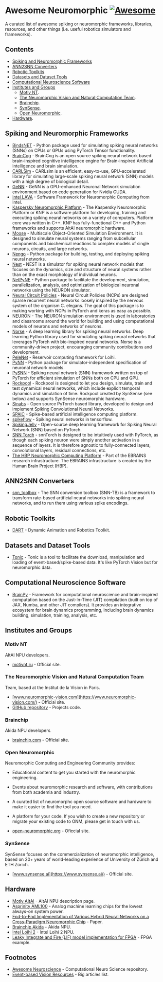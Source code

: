 # Awesome Neuromorphic [![Awesome](https://awesome.re/badge.svg)](https://awesome.re)

A curated list of awesome spiking or neuromorphic frameworks, libraries, resources, and other things (i.e. useful robotics simulators and frameworks).

## Contents

- [Spiking and Neuromorphic Frameworks](#spiking-and-neuromorphic-frameworks)
- [ANN2SNN Converters](#ann2snn-converters)
- [Robotic Toolkits](#robotic-toolkits)
- [Datasets and Dataset Tools](#datasets-and-dataset-tools)
- [Computational Neuroscience Software](#computational-neuroscience-software)
- [Institutes and Groups](#institutes-and-groups)
  - [Motiv NT](#motiv-nt).
  - [The Neuromorphic Vision and Natural Computation Team](#the-neuromorphic-vision-and-natural-computation-team).
  - [Brainchip](#brainchip).
  - [SynSense](#synsense).
  - [Open Neuromorphic](#open-neuromorphic).
- [Hardware](#hardware).


## Spiking and Neuromorphic Frameworks

- [BindsNET](https://github.com/BindsNET/bindsnet) - Python package used for simulating spiking neural networks (SNNs) on CPUs or GPUs using PyTorch Tensor functionality.
- [BrainCog](https://github.com/BrainCog-X/Brain-Cog) - BrainCog is an open source spiking neural network based brain-inspired cognitive intelligence engine for Brain-inspired Artificial Intelligence and brain simulation.
- [CARLSim](https://github.com/UCI-CARL/CARLsim6) - CARLsim is an efficient, easy-to-use, GPU-accelerated library for simulating large-scale spiking neural network (SNN) models with a high degree of biological detail.
- [GeNN](https://github.com/genn-team/genn) - GeNN is a GPU-enhanced Neuronal Network simulation environment based on code generation for Nvidia CUDA.
- [Intel LAVA](https://github.com/lava-nc) - Software Framework for Neuromorphic Computing from Intel.
- [Kaspersky Neuromorphic Platform](https://github.com/KasperskyLab/knp) - The Kaspersky Neuromorphic Platform or KNP is a software platform for developing, training and executing spiking neural networks on a variety of computers. Platform core was written in C++. KNP has fully-functional C++ and Python frameworks and supports AltAI neuromorphic hardware.
- [Moose](https://moose.ncbs.res.in/) -  Multiscale Object-Oriented Simulation Environment. It is designed to simulate neural systems ranging from subcellular components and biochemical reactions to complex models of single neurons, circuits, and large networks.
- [Nengo](https://www.nengo.ai/) - Python package for building, testing, and deploying spiking neural networks.
- [Nest](https://www.nest-simulator.org/) - NEST is a simulator for spiking neural network models that focuses on the dynamics, size and structure of neural systems rather than on the exact morphology of individual neurons.
- [NetPyNE](http://www.netpyne.org/) - Python package to facilitate the development, simulation, parallelization, analysis, and optimization of biological neuronal networks using the NEURON simulator.
- [Neural Circuit Policies](https://github.com/mlech26l/ncps) - Neural Circuit Policies (NCPs) are designed sparse recurrent neural networks loosely inspired by the nervous system of the organism C. elegans. The goal of this package is to making working with NCPs in PyTorch and keras as easy as possible.
- [NEURON](https://www.neuron.yale.edu/neuron/) - The NEURON simulation environment is used in laboratories and classrooms around the world for building and using computational models of neurons and networks of neurons.
- [Norse](https://norse.github.io/norse/) - A deep learning library for spiking neural networks. Deep learning Python library used for simulating spiking neural networks that leverages PyTorch with bio-inspired neural networks. Norse is a community-driven project, encouraging community contributions and development.
- [PeleNet](https://github.com/sagacitysite/pelenet) - Reservoir computing framework for Loihi.
- [PyNN](https://neuralensemble.org/PyNN/) - Python package for simulator-independent specification of neuronal network models.
- [PySNN](https://github.com/BasBuller/PySNN) - Spiking neural network (SNN) framework written on top of PyTorch for efficient simulation of SNNs both on CPU and GPU.
- [Rockpool](https://rockpool.ai/) - Rockpool is designed to let you design, simulate, train and test dynamical neural networks, which include explicit temporal dynamics and simulation of time. Rockpool created by SynSense (see below) and supports SynSense neuromorphic hardware.
- [Sinabs](https://www.synsense.ai/products/sinabs/) - Open source PyTorch based library, developed to design and implement Spiking Convolutional Neural Networks.
- [SPAIC](https://github.com/ZhejianglabNCRC/SPAIC) - Spike-based artificial intelligence computing platform.
- [spikeflow](https://github.com/colinator/spikeflow) - Spiking neural networks in tensorflow.
- [SpikingJelly](https://github.com/fangwei123456/spikingjelly) - Open-source deep learning framework for Spiking Neural Network (SNN) based on PyTorch.
- [SNN Torch](https://snntorch.readthedocs.io/en/latest/index.html) - snnTorch is designed to be intuitively used with PyTorch, as though each spiking neuron were simply another activation in a sequence of layers. It is therefore agnostic to fully-connected layers, convolutional layers, residual connections, etc.
- [The HBP Neuromorphic Computing Platform](https://electronicvisions.github.io/hbp-sp9-guidebook/) - Part of the EBRAINS research infrastructure. The EBRAINS infrastructure is created by the Human Brain Project (HBP).


## ANN2SNN Converters

- [snn_toolbox](https://github.com/NeuromorphicProcessorProject/snn_toolbox) - The SNN conversion toolbox (SNN-TB) is a framework to transform rate-based artificial neural networks into spiking neural networks, and to run them using various spike encodings.


## Robotic Toolkits

- [DART](https://dart.readthedocs.io/en/latest/) - Dynamic Animation and Robotics Toolkit.


## Datasets and Dataset Tools

- [Tonic](https://github.com/BrainCog-X/tonic_braincog) - Tonic is a tool to facilitate the download, manipulation and loading of event-based/spike-based data. It's like PyTorch Vision but for neuromorphic data. 


## Computational Neuroscience Software

- [BrainPy](https://github.com/brainpy/BrainPy) - Framework for computational neuroscience and brain-inspired computation based on the Just-In-Time (JIT) compilation (built on top of JAX, Numba, and other JIT compilers). It provides an integrative ecosystem for brain dynamics programming, including brain dynamics building, simulation, training, analysis, etc.


## Institutes and Groups

### Motiv NT

AltAI NPU developers.

- [motivnt.ru](https://motivnt.ru/) - Official site.


### The Neuromorphic Vision and Natural Computation Team

Team, based at the Institut de la Vision in Paris.

- [www.neuromorphic-vision.com](https://www.neuromorphic-vision.com/) - Official site.
- [GitHub repository](https://github.com/neuromorphic-paris) - Projects code.


### Brainchip

Akida NPU developers.

- [brainchip.com](https://brainchip.com/) - Official site.


### Open Neuromorphic

Neuromorphic Computing and Engineering Community provides:

- Educational content to get you started with the neuromorphic engineering.
- Events about neuromorphic research and software, with contributions from both academia and industry.
- A curated list of neuromorphc open source software and hardware to make it easier to find the tool you need.
- A platform for your code. If you wish to create a new repository or migrate your existing code to ONM, please get in touch with us.

- [open-neuromorphic.org](https://open-neuromorphic.org/) - Oficcial site.
 

### SynSense

SynSense focuses on the commercialization of neuromorphic intelligence, based on 20+ years of world-leading experience of University of Zürich and ETH Zürich.

- [www.synsense.ai](https://www.synsense.ai/) - Official site.


## Hardware

- [Motiv AltAI](https://motivnt.ru/neurochip-altai/) - AltAI NPU description page.
- [Asprinity AML100](https://www.aspinity.com/aml100) - Analog machine learning chips for the lowest always-on system power.
- [End-to-End Implementation of Various Hybrid Neural Networks on a Cross-Paradigm Neuromorphic Chip](https://www.researchgate.net/publication/348962820) - Paper.
- [Brainchip Akida](https://brainchip.com/akida-neural-processor-soc/) - Akida NPU.
- [Intel Loihi 2](https://www.intel.com/content/www/us/en/research/neuromorphic-computing-loihi-2-technology-brief.html) - Intel Loihi 2 NPU.
- [Leaky Integrate and Fire (LIF) model implementation for FPGA](https://github.com/metr0jw/Spiking-Neural-Network-on-FPGA) - FPGA example.


## Footnotes

- [Awesome Neuroscience](https://github.com/realamirhe/awesome-computational-neuro-science) - Computational Neuro Science repository.
- [Event-based Vision Resources](https://github.com/uzh-rpg/event-based_vision_resources#neuromorphic-systems) - Big articles list.
